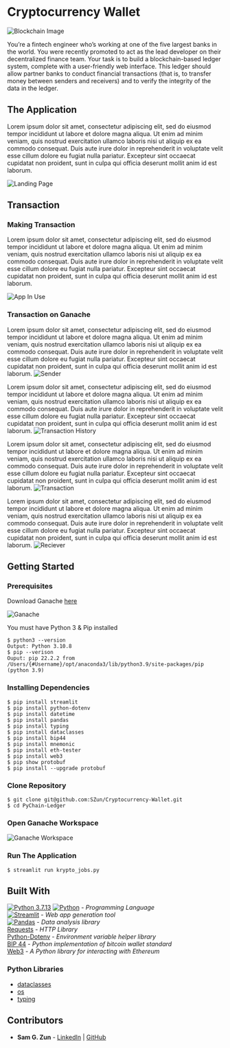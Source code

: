 # Cryptocurrency Wallet

![Blockchain Image](./assets/images/wallet.png)

You’re a fintech engineer who’s working at one of the five largest banks in the world. You were recently promoted to act as the lead developer on their decentralized finance team. Your task is to build a blockchain-based ledger system, complete with a user-friendly web interface. This ledger should allow partner banks to conduct financial transactions (that is, to transfer money between senders and receivers) and to verify the integrity of the data in the ledger.

## The Application

Lorem ipsum dolor sit amet, consectetur adipiscing elit, sed do eiusmod tempor incididunt ut labore et dolore magna aliqua. Ut enim ad minim veniam, quis nostrud exercitation ullamco laboris nisi ut aliquip ex ea commodo consequat. Duis aute irure dolor in reprehenderit in voluptate velit esse cillum dolore eu fugiat nulla pariatur. Excepteur sint occaecat cupidatat non proident, sunt in culpa qui officia deserunt mollit anim id est laborum.

![Landing Page](./assets/images/landing.png)

## Transaction

### Making Transaction

Lorem ipsum dolor sit amet, consectetur adipiscing elit, sed do eiusmod tempor incididunt ut labore et dolore magna aliqua. Ut enim ad minim veniam, quis nostrud exercitation ullamco laboris nisi ut aliquip ex ea commodo consequat. Duis aute irure dolor in reprehenderit in voluptate velit esse cillum dolore eu fugiat nulla pariatur. Excepteur sint occaecat cupidatat non proident, sunt in culpa qui officia deserunt mollit anim id est laborum.

![App In Use](./assets/images/app.png)

### Transaction on Ganache

Lorem ipsum dolor sit amet, consectetur adipiscing elit, sed do eiusmod tempor incididunt ut labore et dolore magna aliqua. Ut enim ad minim veniam, quis nostrud exercitation ullamco laboris nisi ut aliquip ex ea commodo consequat. Duis aute irure dolor in reprehenderit in voluptate velit esse cillum dolore eu fugiat nulla pariatur. Excepteur sint occaecat cupidatat non proident, sunt in culpa qui officia deserunt mollit anim id est laborum.
![Sender](./assets/images/sender.png)

Lorem ipsum dolor sit amet, consectetur adipiscing elit, sed do eiusmod tempor incididunt ut labore et dolore magna aliqua. Ut enim ad minim veniam, quis nostrud exercitation ullamco laboris nisi ut aliquip ex ea commodo consequat. Duis aute irure dolor in reprehenderit in voluptate velit esse cillum dolore eu fugiat nulla pariatur. Excepteur sint occaecat cupidatat non proident, sunt in culpa qui officia deserunt mollit anim id est laborum.
![Transaction History](./assets/images/transaction_history.png)

Lorem ipsum dolor sit amet, consectetur adipiscing elit, sed do eiusmod tempor incididunt ut labore et dolore magna aliqua. Ut enim ad minim veniam, quis nostrud exercitation ullamco laboris nisi ut aliquip ex ea commodo consequat. Duis aute irure dolor in reprehenderit in voluptate velit esse cillum dolore eu fugiat nulla pariatur. Excepteur sint occaecat cupidatat non proident, sunt in culpa qui officia deserunt mollit anim id est laborum.
![Transaction](./assets/images/transaction.png)

Lorem ipsum dolor sit amet, consectetur adipiscing elit, sed do eiusmod tempor incididunt ut labore et dolore magna aliqua. Ut enim ad minim veniam, quis nostrud exercitation ullamco laboris nisi ut aliquip ex ea commodo consequat. Duis aute irure dolor in reprehenderit in voluptate velit esse cillum dolore eu fugiat nulla pariatur. Excepteur sint occaecat cupidatat non proident, sunt in culpa qui officia deserunt mollit anim id est laborum.
![Reciever](./assets/images/reciever.png)

## Getting Started

### Prerequisites

Download Ganache [here](https://trufflesuite.com/ganache/)

![Ganache](./assets/images/ganache.png)

You must have Python 3 & Pip installed

```
$ python3 --version
Output: Python 3.10.8
$ pip --verison
Ouput: pip 22.2.2 from /Users/{#Username}/opt/anaconda3/lib/python3.9/site-packages/pip (python 3.9)
```

### Installing Dependencies

```
$ pip install streamlit
$ pip install python-dotenv
$ pip install datetime
$ pip install pandas
$ pip install typing
$ pip install dataclasses
$ pip install bip44
$ pip install mnemonic
$ pip install eth-tester
$ pip install web3
$ pip show protobuf
$ pip install --upgrade protobuf
```

### Clone Repository
```
$ git clone git@github.com:SZun/Cryptocurrency-Wallet.git
$ cd PyChain-Ledger
```

### Open Ganache Workspace

![Ganache Workspace](./assets/images/open_ganache.png)

### Run The Application
```
$ streamlit run krypto_jobs.py
```

## Built With
[![Python 3.7.13](https://img.shields.io/badge/python-3670A0?style=for-the-badge&logo=python&logoColor=ffdd54)]([https://www.python.org/downloads/release/python-3713/)
[![Python](https://img.shields.io/badge/Python-3.7.13-blue)](https://www.python.org/downloads/release/python-3713/) - *Programming Language* <br>
[![Streamlit](https://img.shields.io/badge/Streamlit-FF4B4B?style=for-the-badge&logo=Streamlit&logoColor=white)](https://streamlit.io/) - *Web app generation tool* <br>
[![Pandas](https://img.shields.io/badge/Pandas-2C2D72?style=for-the-badge&logo=pandas&logoColor=white)](https://pandas.pydata.org/docs/#) - *Data analysis library* <br>
[Requests](https://requests.readthedocs.io/en/latest/) - *HTTP Library* <br>
[Python-Dotenv](https://github.com/theskumar/python-dotenv) - *Environment variable helper library* <br>
[BIP 44](https://github.com/bitcoin/bips/blob/master/bip-0044.mediawiki) - *Python implementation of bitcoin wallet standard* <br>
[Web3](https://web3py.readthedocs.io/en/v5/) - *A Python library for interacting with Ethereum* <br>

### Python Libraries
- [dataclasses](https://docs.python.org/3/library/dataclasses.html)
- [os](https://docs.python.org/3/library/os.html)
- [typing](https://docs.python.org/3/library/typing.html)



## Contributors
- **Sam G. Zun** - [LinkedIn](https://www.linkedin.com/in/szun/) | [GitHub](https://github.com/SZun)